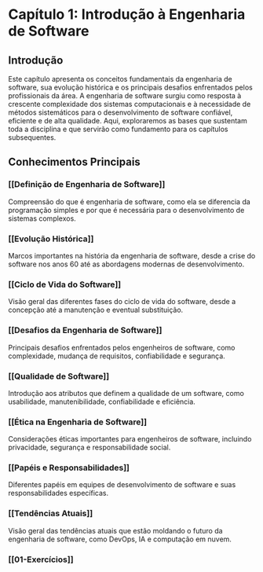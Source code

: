 # Capítulo 1: Introdução à Engenharia de Software

## Introdução

Este capítulo apresenta os conceitos fundamentais da engenharia de software, sua evolução histórica e os principais desafios enfrentados pelos profissionais da área. A engenharia de software surgiu como resposta à crescente complexidade dos sistemas computacionais e à necessidade de métodos sistemáticos para o desenvolvimento de software confiável, eficiente e de alta qualidade. Aqui, exploraremos as bases que sustentam toda a disciplina e que servirão como fundamento para os capítulos subsequentes.

## Conhecimentos Principais

### [[Definição de Engenharia de Software]]
Compreensão do que é engenharia de software, como ela se diferencia da programação simples e por que é necessária para o desenvolvimento de sistemas complexos.

### [[Evolução Histórica]]
Marcos importantes na história da engenharia de software, desde a crise do software nos anos 60 até as abordagens modernas de desenvolvimento.

### [[Ciclo de Vida do Software]]
Visão geral das diferentes fases do ciclo de vida do software, desde a concepção até a manutenção e eventual substituição.

### [[Desafios da Engenharia de Software]]
Principais desafios enfrentados pelos engenheiros de software, como complexidade, mudança de requisitos, confiabilidade e segurança.

### [[Qualidade de Software]]
Introdução aos atributos que definem a qualidade de um software, como usabilidade, manutenibilidade, confiabilidade e eficiência.

### [[Ética na Engenharia de Software]]
Considerações éticas importantes para engenheiros de software, incluindo privacidade, segurança e responsabilidade social.

### [[Papéis e Responsabilidades]]
Diferentes papéis em equipes de desenvolvimento de software e suas responsabilidades específicas.

### [[Tendências Atuais]]
Visão geral das tendências atuais que estão moldando o futuro da engenharia de software, como DevOps, IA e computação em nuvem. 

### [[01-Exercícios]]
